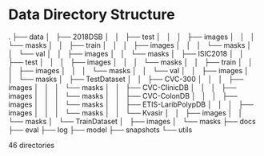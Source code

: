 # Data Directory Structure
.
├── data
│   ├── 2018DSB
│   │   ├── test
│   │   │   ├── images
│   │   │   └── masks
│   │   ├── train
│   │   │   ├── images
│   │   │   └── masks
│   │   └── val
│   │       ├── images
│   │       └── masks
│   ├── ISIC2018
│   │   ├── test
│   │   │   ├── images
│   │   │   └── masks
│   │   ├── train
│   │   │   ├── images
│   │   │   └── masks
│   │   └── val
│   │       ├── images
│   │       └── masks
│   ├── TestDataset
│   │   ├── CVC-300
│   │   │   ├── images
│   │   │   └── masks
│   │   ├── CVC-ClinicDB
│   │   │   ├── images
│   │   │   └── masks
│   │   ├── CVC-ColonDB
│   │   │   ├── images
│   │   │   └── masks
│   │   ├── ETIS-LaribPolypDB
│   │   │   ├── images
│   │   │   └── masks
│   │   └── Kvasir
│   │       ├── images
│   │       └── masks
│   └── TrainDataset
│       ├── images
│       └── masks
├── docs
├── eval
├── log
├── model
├── snapshots
└── utils

46 directories
